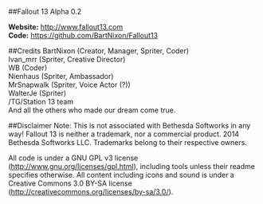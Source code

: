 ##Fallout 13 Alpha 0.2

**Website:** http://www.fallout13.com <BR>
**Code:** https://github.com/BartNixon/Fallout13 <BR>

##Credits
BartNixon (Creator, Manager, Spriter, Coder) <BR>
Ivan_mrr (Spriter, Creative Director) <BR>
WB (Coder) <BR>
Nienhaus (Spriter, Ambassador) <BR>
MrSnapwalk (Spriter, Voice Actor (?)) <BR>
WalterJe (Spriter) <BR>
/TG/Station 13 team <BR>
And all the others who made our dream come true.
	
##Disclaimer
Note: This is not associated with Bethesda Softworks in any way! Fallout 13 is neither a trademark, nor a commercial product.
2014 Bethesda Softworks LLC. Trademarks belong to their respective owners.

All code is under a GNU GPL v3 license (http://www.gnu.org/licenses/gpl.html),
including tools unless their readme specifies otherwise.
All content including icons and sound is under a Creative Commons 3.0 BY-SA
license (http://creativecommons.org/licenses/by-sa/3.0/).
